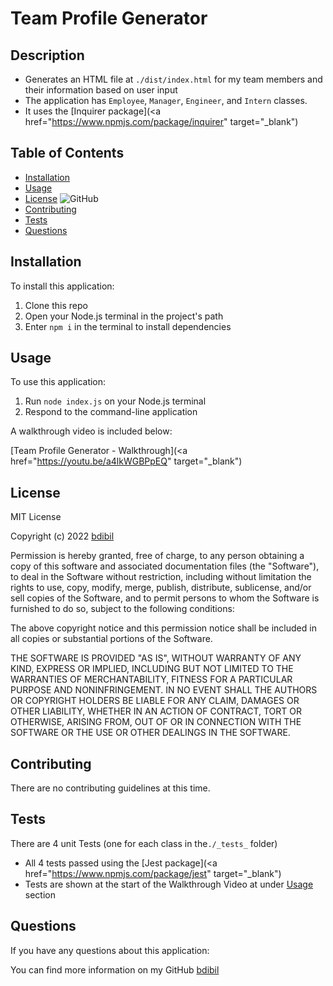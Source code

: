 # Team Profile Generator <Team Profile Generator>
  
## Description  
- Generates an HTML file at `./dist/index.html` for my team members and their information based on user input
- The application has `Employee`, `Manager`, `Engineer`, and `Intern` classes.
- It uses the [Inquirer package](<a href="https://www.npmjs.com/package/inquirer" target="_blank"</a>)
  


## Table of Contents 
- [Installation](#installation)
- [Usage](#usage)
- [License](#license)  ![GitHub](https://img.shields.io/github/license/bdibil/Team-Profile-Generator)
- [Contributing](#contributing)
- [Tests](#Tests)
- [Questions](#Questions)

## Installation  
To install this application:
1. Clone this repo 
2. Open your Node.js terminal in the project's path   
3. Enter `npm i` in the terminal to install dependencies

## Usage    
To use this application:
1. Run `node index.js` on your Node.js terminal
2. Respond to the command-line application 

A walkthrough video is included below: 

  [Team Profile Generator - Walkthrough](<a href="https://youtu.be/a4lkWGBPpEQ" target="_blank"</a>)


## License  
MIT License

Copyright (c)  2022  [bdibil](https://github.com/bdibil)

Permission is hereby granted, free of charge, to any person obtaining a copy
of this software and associated documentation files (the "Software"), to deal
in the Software without restriction, including without limitation the rights
to use, copy, modify, merge, publish, distribute, sublicense, and/or sell
copies of the Software, and to permit persons to whom the Software is
furnished to do so, subject to the following conditions:

The above copyright notice and this permission notice shall be included in all
copies or substantial portions of the Software.

THE SOFTWARE IS PROVIDED "AS IS", WITHOUT WARRANTY OF ANY KIND, EXPRESS OR
IMPLIED, INCLUDING BUT NOT LIMITED TO THE WARRANTIES OF MERCHANTABILITY,
FITNESS FOR A PARTICULAR PURPOSE AND NONINFRINGEMENT. IN NO EVENT SHALL THE
AUTHORS OR COPYRIGHT HOLDERS BE LIABLE FOR ANY CLAIM, DAMAGES OR OTHER
LIABILITY, WHETHER IN AN ACTION OF CONTRACT, TORT OR OTHERWISE, ARISING FROM,
OUT OF OR IN CONNECTION WITH THE SOFTWARE OR THE USE OR OTHER DEALINGS IN THE
SOFTWARE.


## Contributing  
There are no contributing guidelines at this time.


## Tests     
There are 4 unit Tests (one for each class in the`./_tests_` folder)
- All 4 tests passed using the [Jest package](<a href="https://www.npmjs.com/package/jest" target="_blank"</a>)
- Tests are shown at the start of the Walkthrough Video at under [Usage](#usage) section 


## Questions 
If you have any questions about this application: 
  
You can find more information on my GitHub [bdibil](https://github.com/bdibil)


